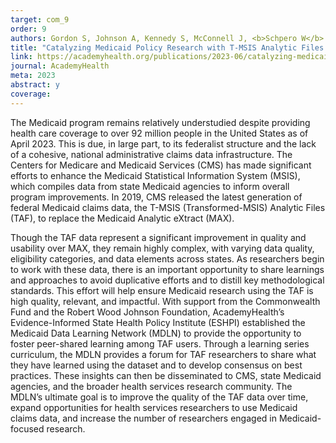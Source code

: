 ```yaml
---
target: com_9
order: 9
authors: Gordon S, Johnson A, Kennedy S, McConnell J, <b>Schpero W</b>
title: "Catalyzing Medicaid Policy Research with T-MSIS Analytic Files (TAF): Learnings from Year 1 of the Medicaid Data Learning Network (MDLN)"
link: https://academyhealth.org/publications/2023-06/catalyzing-medicaid-policy-research-t-msis-analytic-files-taf-learnings-year-1-medicaid-data-learning-network-mdln
journal: AcademyHealth
meta: 2023
abstract: y
coverage:
---
```

The Medicaid program remains relatively understudied despite providing health care coverage to over 92 million people in the United States as of April 2023. This is due, in large part, to its federalist structure and the lack of a cohesive, national administrative claims data infrastructure. The Centers for Medicare and Medicaid Services (CMS) has made significant efforts to enhance the Medicaid Statistical Information System (MSIS), which compiles data from state Medicaid agencies to inform overall program improvements. In 2019, CMS released the latest generation of federal Medicaid claims data, the T-MSIS (Transformed-MSIS) Analytic Files (TAF), to replace the Medicaid Analytic eXtract (MAX).

Though the TAF data represent a significant improvement in quality and usability over MAX, they remain highly complex, with varying data quality, eligibility categories, and data elements across states. As researchers begin to work with these data, there is an important opportunity to share learnings and approaches to avoid duplicative efforts and to distill key methodological standards. This effort will help ensure Medicaid research using the TAF is high quality, relevant, and impactful. With support from the Commonwealth Fund and the Robert Wood Johnson Foundation, AcademyHealth’s Evidence-Informed State Health Policy Institute (ESHPI) established the Medicaid Data Learning Network (MDLN) to provide the opportunity to foster peer-shared learning among TAF users. Through a learning series curriculum, the MDLN provides a forum for TAF researchers to share what they have learned using the dataset and to develop consensus on best practices. These insights can then be disseminated to CMS, state Medicaid agencies, and the broader health services research community. The MDLN’s ultimate goal is to improve the quality of the TAF data over time, expand opportunities for health services researchers to use Medicaid claims data, and increase the number of researchers engaged in Medicaid-focused research.